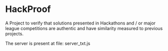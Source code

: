 # HackProof
A Project to verify that solutions presented in Hackathons and / or major league competitions are authentic and have similarity measured to previous projects.

The server is present at file: server_txt.js
